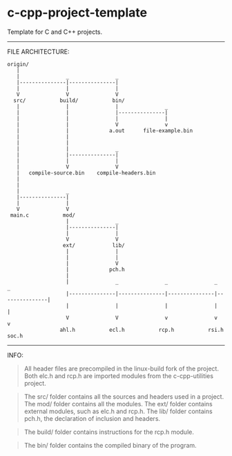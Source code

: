 # c-cpp-project-template
Template for C and C++ projects.

---------------------------------------------------------------------

FILE ARCHITECTURE:

    origin/
       |
       |               _               _
       |---------------|---------------|
       |               |               |
       V               V               V
      src/           build/           bin/
       |               |               |               _
       |               |               |---------------|
       |               |               |               |
       |               |               V               v
       |               |             a.out      file-example.bin
       |               |               
       |               |               
       |               |               _
       |               |---------------|
       |               |               |
       |               V               V
       |   compile-source.bin    compile-headers.bin
       |
       |
       |               _
       |---------------|
       |               |
       V               V
     main.c           mod/
                       |               _
                       |---------------|
                       |               |
                       V               V
                      ext/            lib/
                       |               |
                       |               |
                       |               V
                       |             pch.h
                       |
                       |               _               _               _               _
                       |---------------|---------------|---------------|---------------|
                       |               |               |               |               |
                       V               V               v               v               v
                     ahl.h           ecl.h           rcp.h           rsi.h           soc.h

---------------------------------------------------------------------

INFO:

> All header files are precompiled in the linux-build fork of the project.
> Both elc.h and rcp.h are imported modules from the c-cpp-utilities project.

> The src/ folder contains all the sources and headers used in a project.
> The mod/ folder contains all the modules.
> The ext/ folder contains external modules, such as elc.h and rcp.h.
> The lib/ folder contains pch.h, the declaration of inclusion and headers.

> The build/ folder contains instructions for the rcp.h module.

> The bin/ folder contains the compiled binary of the program.
